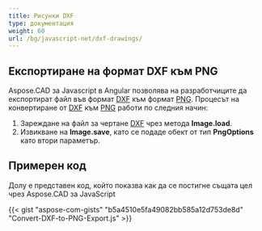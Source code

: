 ```yaml
---
title: Рисунки DXF
type: документация
weight: 60
url: /bg/javascript-net/dxf-drawings/
---
```


## **Експортиране на формат DXF към PNG**

Aspose.CAD за Javascript в Angular позволява на разработчиците да експортират файл във формат [DXF](https://docs.fileformat.com/cad/dxf/) към формат [PNG](https://docs.fileformat.com/image/png/).
Процесът на конвертиране от [DXF](https://docs.fileformat.com/cad/dxf/) към [PNG](https://docs.fileformat.com/image/png/) работи по следния начин:

1. Зареждане на файл за чертане [DXF](https://docs.fileformat.com/cad/dxf/) чрез метода **Image.load**.
1. Извикване на **Image.save**, като се подаде обект от тип **PngOptions** като втори параметър.

## Примерен код

Долу е представен код, който показва как да се постигне същата цел чрез Aspose.CAD за JavaScript

{{< gist "aspose-com-gists" "b5a4510e5fa49082bb585a12d753de8d" "Convert-DXF-to-PNG-Export.js" >}}
